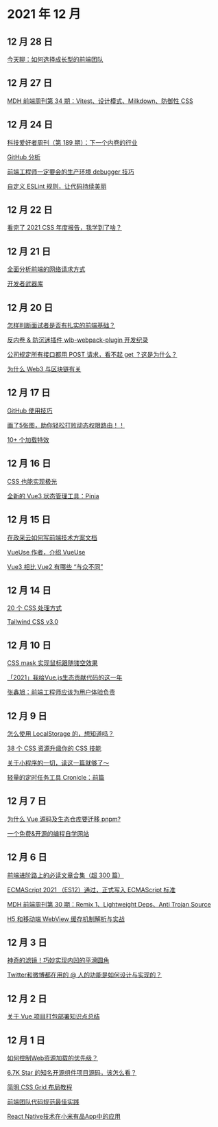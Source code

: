 # 2021 年 12 月

## 12 月 28 日

[今天聊：如何选择成长型的前端团队](https://juejin.cn/post/6924481131501125645) <Badge type="tip" text="文章" />

## 12 月 27 日

[MDH 前端周刊第 34 期：Vitest、设计模式、Milkdown、防御性 CSS](https://mp.weixin.qq.com/s/gAWqSXVeIou7NP3876Z-AA) <Badge type="tip" text="文章" />

## 12 月 24 日

[科技爱好者周刊（第 189 期）：下一个内卷的行业](https://github.com/ruanyf/weekly/blob/master/docs/issue-189.md) <Badge type="tip" text="文章" />

[GitHub 分析](https://www.githubtrends.io) <Badge type="tip" text="工具" />

[前端工程师一定要会的生产环境 debugger 技巧](https://www.zoo.team/article/prod-debugger) <Badge type="tip" text="技术" />

[自定义 ESLint 规则，让代码持续美丽](https://www.zoo.team/article/eslint-rules) <Badge type="tip" text="技术" />

## 12 月 22 日

[看完了 2021 CSS 年度报告，我学到了啥？](https://zhuanlan.zhihu.com/p/447569936) <Badge type="tip" text="文章" />

## 12 月 21 日

[全面分析前端的网络请求方式](https://zhuanlan.zhihu.com/p/63146918) <Badge type="tip" text="技术" />

[开发者武器库](https://devtool.tech) <Badge type="tip" text="工具" />

## 12 月 20 日

[怎样判断面试者是否有扎实的前端基础？](https://juejin.cn/post/7033615049721806879) <Badge type="tip" text="文章" />

[反内卷 & 防沉迷插件 wlb-webpack-plugin 开发纪录](https://mp.weixin.qq.com/s/9cGmQoL0xM2TimDAbVlfcA) <Badge type="tip" text="文章" />

[公司规定所有接口都用 POST 请求，看不起 get ？这是为什么？](https://juejin.cn/post/7039630193882824741) <Badge type="tip" text="文章" />

[为什么 Web3 与区块链有关](https://mp.weixin.qq.com/s/3RijGDHfrjueFj8Yt7Y8oQ) <Badge type="tip" text="文章" />

## 12 月 17 日

[GitHub 使用技巧](https://mp.weixin.qq.com/s/QDVNmiP-oOoy7HI1TY5-mA) <Badge type="tip" text="文章" />

[画了5张图，助你轻松打败动态权限路由！！](https://mp.weixin.qq.com/s/5gkcLIHgn5Y1YA_Ku4xN7g) <Badge type="tip" text="技术" />

[10+ 个加载特效](https://mp.weixin.qq.com/s/7d3SMBSvrSjKLQKUJFA7Hg) <Badge type="tip" text="技术" />

## 12 月 16 日

[CSS 也能实现极光](https://mp.weixin.qq.com/s/7Fagey4EY1D3SlnyBY3eIQ) <Badge type="tip" text="技术" />

[全新的 Vue3 状态管理工具：Pinia](https://mp.weixin.qq.com/s/4B-ZzOXdYrF-Auvm_wWBVQ) <Badge type="tip" text="技术" />

## 12 月 15 日

[在政采云如何写前端技术方案文档](https://mp.weixin.qq.com/s/UYZeA3XCJzpErH5qxMRrXQ) <Badge type="tip" text="文章" />

[VueUse 作者，介绍 VueUse](https://www.bilibili.com/video/BV1x54y1V7H6) <Badge type="tip" text="视频" />

[Vue3 相比 Vue2 有哪些 “与众不同”](https://mp.weixin.qq.com/s/Jouxkt4XyCOKTnEnMbl6Ig) <Badge type="tip" text="技术" />

## 12 月 14 日

[20 个 CSS 处理方式](https://mp.weixin.qq.com/s/KijBrbRWoC-52GpmxrA_Qg) <Badge type="tip" text="技术" />

[Tailwind CSS v3.0](https://tailwindcss.com/blog/tailwindcss-v3) <Badge type="tip" text="新闻" />

## 12 月 10 日

[CSS mask 实现鼠标跟随镂空效果](https://mp.weixin.qq.com/s/Hs8AQ55VMSAqrftigP5FSA) <Badge type="tip" text="技术" />

[「2021」我给Vue.js生态贡献代码的这一年](https://zhuanlan.zhihu.com/p/441465938) <Badge type="tip" text="文章" />

[张鑫旭：前端工程师应该为用户体验负责](https://mp.weixin.qq.com/s/CoqW5x9vMN87U3h5fuEoSw) <Badge type="tip" text="文章" />

## 12 月 9 日

[怎么使用 LocalStorage 的，想知道吗？](https://mp.weixin.qq.com/s/xu2_oAV8S46j2x7A8rVQlw) <Badge type="tip" text="文章" />

[38 个 CSS 资源升级你的 CSS 技能](https://mp.weixin.qq.com/s/MhfB2ijoe7VVjt_1bHvUAA) <Badge type="tip" text="文章" />

[关于小程序的一切，读这一篇就够了～](https://mp.weixin.qq.com/s/5nQqBFFWwxtcf8S2Ba9PRA) <Badge type="tip" text="文章" />

[轻量的定时任务工具 Cronicle：前篇](https://zhuanlan.zhihu.com/p/441567469?utm_source=wechat_timeline&utm_medium=social&utm_oi=28269126615040) <Badge type="tip" text="技术" />

## 12 月 7 日

[为什么 Vue 源码及生态仓库要迁移 pnpm?](https://mp.weixin.qq.com/s/0PfyRfv23aTF2sV_RY11Fw) <Badge type="tip" text="文章" />

[一个免费&开源的编程自学网站](https://mp.weixin.qq.com/s/1Xu2INcZxeCaXyL8AVAilw) <Badge type="tip" text="文章" />

## 12 月 6 日

[前端进阶路上的必读文章合集（超 300 篇）](https://mp.weixin.qq.com/s/uIBomgyPS8sdbGeDE12_jA) <Badge type="tip" text="文章" />

[ECMAScript 2021 （ES12）通过，正式写入 ECMAScript 标准](https://mp.weixin.qq.com/s/cQnDcZF41osBhwS3Cq24ng) <Badge type="tip" text="文章" />

[MDH 前端周刊第 30 期：Remix 1、Lightweight Deps、Anti Trojan Source](https://github.com/sorrycc/weekly/blob/master/docs/issue-0030.md) <Badge type="tip" text="文章" />

[H5 和移动端 WebView 缓存机制解析与实战](https://mp.weixin.qq.com/s/qHm_dJBhVbv0pJs8Crp77w) <Badge type="tip" text="技术" />

## 12 月 3 日

[神奇的滤镜！巧妙实现内凹的平滑圆角](https://mp.weixin.qq.com/s/imKUBS6j01G0TqrdAWHrpA) <Badge type="tip" text="技术" />

[Twitter和微博都在用的 @ 人的功能是如何设计与实现的？](https://mp.weixin.qq.com/s/YP6H6CHkUd97ThDtEoXzaw) <Badge type="tip" text="技术" />

## 12 月 2 日

[关于 Vue 项目打包部署知识点总结](https://mp.weixin.qq.com/s/vrahio4n5DQW175nPpdCrw) <Badge type="tip" text="技术" />

## 12 月 1 日

[如何控制Web资源加载的优先级？](https://mp.weixin.qq.com/s/FGoSabM0QFCt2Mb1w_wimA) <Badge type="tip" text="技术" />

[6.7K Star 的知名开源组件项目源码，该怎么看？](https://mp.weixin.qq.com/s/DnP5KH4JfCghwoSjYs1nMQ) <Badge type="tip" text="技术" />

[简明 CSS Grid 布局教程](https://mp.weixin.qq.com/s/AUIGC7C_TYhDNg_ADlZ7Pg) <Badge type="tip" text="技术" />

[前端团队代码规范最佳实践](https://mp.weixin.qq.com/s/uVl-L-YB1KJdfnWPLBB7xw) <Badge type="tip" text="文章" />

[React Native技术在小米有品App中的应用](https://mp.weixin.qq.com/s/gh40dlsv4UhW6ZBoTaVFvA) <Badge type="tip" text="文章" />
